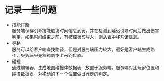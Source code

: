 # 记录一些问题
* 技能打断  
服务端保存引导技能触发时间信息到表，并在检测到延迟引导时间后做出伤害判定，如果时间结束之前，有被控状态写入，则从表中移除该信息。
* 寻路  
服务可以给客户端查找路径，但是对服务端压力较大。最好是客户端生成路径，服务端只是监视同步上来的位置。
* 碰撞  
通过编辑器，生成地图碰撞体数据表，放置于服务端。服务端对比玩家位置和碰撞数据表，对移动的下一个位置做出行走的判定。

